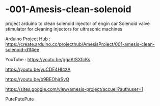 # -001-Amesis-clean-solenoid
project arduino to clean solenoid injector of engin car
Solenoid valve stimulator for cleaning injectors for ultrasonic machines

Arduino Project Hub :
https://create.arduino.cc/projecthub/AmesisProject/001-amesis-clean-solenoid-d1f4ee

YouTube :
https://youtu.be/ggaAtSXfcKs

https://youtu.be/yuCDE4Hl4zA

https://youtu.be/b9BEOhjrSvQ

https://sites.google.com/view/amesis-project/accueil?authuser=1

PutePutePute
